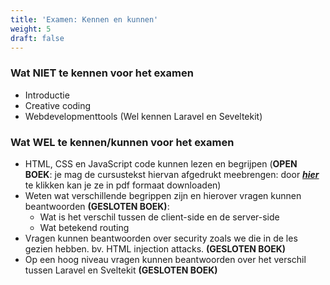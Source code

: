 ```yaml
---
title: 'Examen: Kennen en kunnen'
weight: 5
draft: false
---
```


### Wat **NIET** te kennen voor het examen
- Introductie
- Creative coding
- Webdevelopmenttools (Wel kennen Laravel en Seveltekit)

### Wat **WEL** te kennen/kunnen voor het examen
- HTML, CSS en JavaScript code kunnen lezen en begrijpen (**OPEN BOEK**: je mag de cursustekst hiervan afgedrukt meebrengen: door **_[hier](/files/openboek.pdf)_** te klikken kan je ze in pdf formaat downloaden)
- Weten wat verschillende begrippen zijn en hierover vragen kunnen beantwoorden **(GESLOTEN BOEK)**:
  - Wat is het verschil tussen de client-side en de server-side
  - Wat betekend routing
- Vragen kunnen beantwoorden over security zoals we die in de les gezien hebben. bv. HTML injection attacks. **(GESLOTEN BOEK)**
- Op een hoog niveau vragen kunnen beantwoorden over het verschil tussen Laravel en Sveltekit **(GESLOTEN BOEK)**

